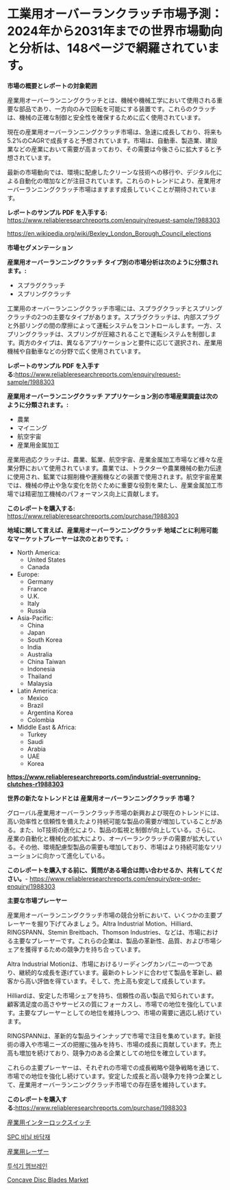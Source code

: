 <p><h1>工業用オーバーランクラッチ市場予測：2024年から2031年までの世界市場動向と分析は、148ページで網羅されています。</h1></p><p><strong>市場の概要とレポートの対象範囲</strong></p>
<p><p>産業用オーバーランニングクラッチとは、機械や機械工学において使用される重要な部品であり、一方向のみで回転を可能にする装置です。これらのクラッチは、機械の正確な制御と安全性を確保するために広く使用されています。</p><p>現在の産業用オーバーランニングクラッチ市場は、急速に成長しており、将来も5.2%のCAGRで成長すると予想されています。市場は、自動車、製造業、建設業などの産業において需要が高まっており、その需要は今後さらに拡大すると予想されています。</p><p>最新の市場動向では、環境に配慮したクリーンな技術への移行や、デジタル化による自動化の増加などが注目されています。これらのトレンドにより、産業用オーバーランニングクラッチ市場はますます成長していくことが期待されています。</p></p>
<p><strong>レポートのサンプル PDF を入手する:</strong> <a href="https://www.reliableresearchreports.com/enquiry/request-sample/1988303">https://www.reliableresearchreports.com/enquiry/request-sample/1988303</a></p>
<p><a href="https://en.wikipedia.org/wiki/Bexley_London_Borough_Council_elections">https://en.wikipedia.org/wiki/Bexley_London_Borough_Council_elections</a></p>
<p><strong>市場セグメンテーション</strong></p>
<p><strong>産業用オーバーランニングクラッチ タイプ別の市場分析は次のように分類されます。:</strong></p>
<p><ul><li>スプラグクラッチ</li><li>スプリングクラッチ</li></ul></p>
<p><p>工業用のオーバーランニングクラッチ市場には、スプラグクラッチとスプリングクラッチの2つの主要なタイプがあります。スプラグクラッチは、内部スプラグと外部リングの間の摩擦によって運転システムをコントロールします。一方、スプリングクラッチは、スプリングが圧縮されることで運転システムを制御します。両方のタイプは、異なるアプリケーションと要件に応じて選択され、産業用機械や自動車などの分野で広く使用されています。</p></p>
<p><strong>レポートのサンプル PDF を入手する:</strong><a href="https://www.reliableresearchreports.com/enquiry/request-sample/1988303">https://www.reliableresearchreports.com/enquiry/request-sample/1988303</a></p>
<p><strong> 産業用オーバーランニングクラッチ アプリケーション別の市場産業調査は次のように分類されます。:</strong></p>
<p><ul><li>農業</li><li>マイニング</li><li>航空宇宙</li><li>産業用金属加工</li></ul></p>
<p><p>産業用過応クラッチは、農業、鉱業、航空宇宙、産業金属加工市場など様々な産業分野において使用されています。農業では、トラクターや農業機械の動力伝達に使用され、鉱業では掘削機や運搬機などの装置で使用されます。航空宇宙産業では、機械の停止や急な変化を防ぐために重要な役割を果たし、産業金属加工市場では精密加工機械のパフォーマンス向上に貢献します。</p></p>
<p><strong>このレポートを購入する:</strong> <a href="https://www.reliableresearchreports.com/purchase/1988303">https://www.reliableresearchreports.com/purchase/1988303</a></p>
<p><strong>地域に関して言えば、産業用オーバーランニングクラッチ 地域ごとに利用可能なマーケットプレーヤーは次のとおりです。:</strong></p>
<p><ul>
    <li>
        North America:
        <ul>
            <li>United States</li>
            <li>Canada</li>
        </ul>
    </li>
    <li>
        Europe:
        <ul>
            <li>Germany</li>
            <li>France</li>
            <li>U.K.</li>
            <li>Italy</li>
            <li>Russia</li>
        </ul>
    </li>
    <li>
        Asia-Pacific:
        <ul>
            <li>China</li>
            <li>Japan</li>
            <li>South Korea</li>
            <li>India</li>
            <li>Australia</li>
            <li>China Taiwan</li>
            <li>Indonesia</li>
            <li>Thailand</li>
            <li>Malaysia</li>
        </ul>
    </li>
    <li>
        Latin America:
        <ul>
            <li>Mexico</li>
            <li>Brazil</li>
            <li>Argentina Korea</li>
            <li>Colombia</li>
        </ul>
    </li>
    <li>
        Middle East & Africa:
        <ul>
            <li>Turkey</li>
            <li>Saudi</li>
            <li>Arabia</li>
            <li>UAE</li>
            <li>Korea</li>
        </ul>
    </li>
    </ul></p>
<p><strong><a href="https://www.reliableresearchreports.com/industrial-overrunning-clutches-r1988303">https://www.reliableresearchreports.com/industrial-overrunning-clutches-r1988303</a></strong></p>
<p><strong>世界の新たなトレンドとは 産業用オーバーランニングクラッチ 市場？</strong></p>
<p><p>グローバル産業用オーバーランクラッチ市場の新興および現在のトレンドには、高い効率性と信頼性を備えたより持続可能な製品の需要が増加していることがある。また、IoT技術の進化により、製品の監視と制御が向上している。さらに、産業の自動化と機械化の拡大により、オーバーランクラッチの需要が拡大している。その他、環境配慮型製品の需要も増加しており、市場はより持続可能なソリューションに向かって進化している。</p></p>
<p><strong>このレポートを購入する前に、質問がある場合は問い合わせるか、共有してください。</strong>- <a href="https://www.reliableresearchreports.com/enquiry/pre-order-enquiry/1988303">https://www.reliableresearchreports.com/enquiry/pre-order-enquiry/1988303</a></p>
<p><strong>主要な市場プレーヤー</strong></p>
<p><p>産業用オーバーランニングクラッチ市場の競合分析において、いくつかの主要プレーヤーを掘り下げてみましょう。Altra Industrial Motion、Hilliard、RINGSPANN、Stemin Breitbach、Thomson Industries、などは、市場における主要なプレーヤーです。これらの企業は、製品の革新性、品質、および市場シェアを獲得するための競争力を持ち合っています。</p><p>Altra Industrial Motionは、市場におけるリーディングカンパニーの一つであり、継続的な成長を遂げています。最新のトレンドに合わせて製品を革新し、顧客から高い評価を得ています。そして、売上高も安定して成長しています。</p><p>Hilliardは、安定した市場シェアを持ち、信頼性の高い製品で知られています。顧客満足度の高さやサービスの質にフォーカスし、市場での地位を強化しています。主要なプレーヤーとしての地位を維持しつつ、市場の需要に適応し続けています。</p><p>RINGSPANNは、革新的な製品ラインナップで市場で注目を集めています。新技術の導入や市場ニーズの把握に強みを持ち、市場の成長に貢献しています。売上高も増加を続けており、競争力のある企業としての地位を確立しています。</p><p>これらの主要プレーヤーは、それぞれの市場での成長戦略や競争戦略を通じて、市場での地位を強化し続けています。安定した成長と高い競争力を持つ企業として、産業用オーバーランニングクラッチ市場での存在感を維持しています。</p></p>
<p><strong>このレポートを購入する:</strong><a href="https://www.reliableresearchreports.com/purchase/1988303">https://www.reliableresearchreports.com/purchase/1988303</a></p>
<p><p><a href="https://github.com/zjkmgcs938405/Market-Research-Report-List-3/blob/main/562165051104.md">産業用インターロックスイッチ</a></p><p><a href="https://github.com/KellyLyncyh543964/Market-Research-Report-List-3/blob/main/961528765283.md">SPC 비닐 바닥재</a></p><p><a href="https://github.com/roulaayoub-saad/Market-Research-Report-List-3/blob/main/946566851106.md">産業用レーザー</a></p><p><a href="https://github.com/rcabello548/Market-Research-Report-List-3/blob/main/601796465284.md">투석기 멤브레인</a></p><p><a href="https://issuu.com/reportprime-2/docs/concave-disc-blades-market-size-2030.pptx">Concave Disc Blades Market</a></p></p>
